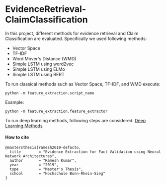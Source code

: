 # EvidenceRetrieval-ClaimClassification

In this project, different methods for evidence retrieval and Claim Classification are evaluated. Specifically we used following methods:
* Vector Space
* TF-IDF
* Word Mover's Distance (WMD)
* Simple LSTM using word2vec
* Simple LSTM using ELMo
* Simple LSTM using BERT

To run classical methods such as Vector Space, TF-IDF, and WMD execute:
```
python -m feature_extraction.script_name
```
Example:
```
python -m feature_extraction.feature_extractor
```

To run deep learning methods, following steps are considered: [Deep Learning Methods](https://github.com/DeFacto/EvidenceRetrieval-ClaimClassification/tree/master/models/DeepLearningModels)

#### How to cite
```
@mastersthesis{ramesh2019-defacto,
  title        = "Evidence Extraction for Fact Validation using Neural Network Architectures",
  author       = "Ramesh Kumar",
  year         = "2019",
  type         = "Master's Thesis",
  school       = "Hochschule Bonn-Rhein-Sieg"
}
```
